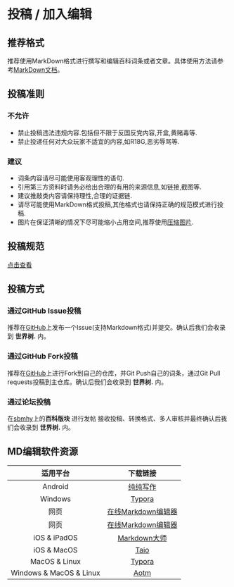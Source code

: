 # 投稿 / 加入编辑

## 推荐格式
推荐使用MarkDown格式进行撰写和编辑百科词条或者文章。具体使用方法请参考[MarkDown文档](./MarkDown教程.md)。

## 投稿准则
### 不允许
+ 禁止投稿违法违规内容.包括但不限于反国反党内容,开盒,黄赌毒等.
+ 禁止投递任何对大众玩家不适宜的内容,如R18G,恶劣辱骂等.

### 建议
+ 词条内容请尽可能使用客观理性的语句.
+ 引用第三方资料时请务必给出合理的有用的来源信息,如链接,截图等.
+ 建议推敲类内容请保持理性,合理的证据链.
+ 请尽可能使用MarkDown格式投稿,其他格式也请保持正确的规范模式进行投稿.
+ 图片在保证清晰的情况下尽可能缩小占用空间,推荐使用[压缩图片](https://imagestool.com/zh_CN/compress-images-to-specified-size.html).

## 投稿规范
[点击查看](./投稿标准.md)

## 投稿方式
### 通过GitHub Issue投稿
推荐在[GitHub](https://github.com/hoyolife/hoyotree/issues)上发布一个Issue(支持Markdown格式)并提交。确认后我们会收录到 **世界树.** 内。


### 通过GitHub Fork投稿
推荐在[GitHub](https://github.com/hoyolife/hoyotree)上进行Fork到自己的仓库，并Git Push自己的词条，通过Git Pull requests投稿到主仓库。确认后我们会收录到 **世界树.** 内。


### 通过论坛投稿
在[sbmhy](https://bbs.sbmhy.net/)上的**百科版块** 进行发帖
接收投稿、转换格式、多人审核并最终确认后我们会收录到 **世界树.** 内。

## MD编辑软件资源
|  适用平台   |   下载链接   |
| :----:  |   :----: |
|   Android     | [纯纯写作](https://writer.drakeet.com/) |
|   Windows    | [Typora](https://typora.yjjxx.cn/index.html) |
|   网页   | [在线Markdown编辑器](https://www.yeyulingfeng.com/tools/Markdown/#) |
|   网页  | [在线Markdown编辑器](http://editor.md.ipandao.com/) |
|   iOS & iPadOS | [Markdown大师](https://apps.apple.com/cn/app/markdown%E5%A4%A7%E5%B8%88/id1527583945) |
|   iOS & MacOS    | [Taio](https://apps.apple.com/cn/app/taio-markdown-%E7%BC%96%E8%BE%91%E5%99%A8%E5%92%8C%E5%BF%AB%E6%8D%B7%E5%8A%A8%E4%BD%9C/id1527036273) |
|   MacOS & Linux  | [Typora](https://typoraio.cn/) |
|   Windows & MacOS & Linux | [Aotm](https://github.com/atom/atom) |